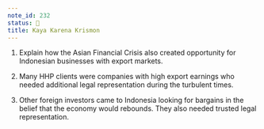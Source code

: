 ```yaml
---
note_id: 232
status: 📝
title: Kaya Karena Krismon
---
```


1. Explain how the Asian Financial Crisis also created opportunity for Indonesian businesses with export markets. 

2. Many HHP clients were companies with high export earnings who needed additional legal representation during the turbulent times. 

3. Other foreign investors came to Indonesia looking for bargains in the belief that the economy would rebounds. They also needed trusted legal representation. 

   